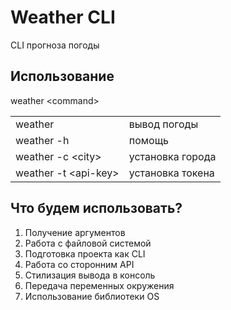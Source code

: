 # Weather CLI

CLI прогноза погоды

## Использование

weather \<command>

|                       |                  |
|:----------------------|:-----------------|
| weather               | вывод погоды     |
| weather -h            | помощь           |
| weather -c \<city>    | установка города |
| weather -t \<api-key> | установка токена |

## Что будем использовать?

1. Получение аргументов
1. Работа с файловой системой
1. Подготовка проекта как CLI
1. Работа со сторонним API
1. Стилизация вывода в консоль
1. Передача переменных окружения
1. Использование библиотеки OS
